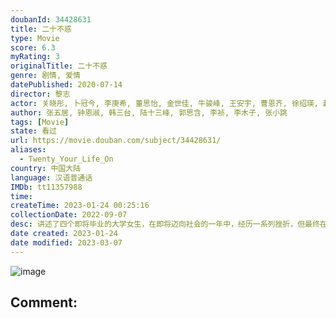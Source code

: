 ```yaml
---
doubanId: 34428631
title: 二十不惑
type: Movie
score: 6.3
myRating: 3
originalTitle: 二十不惑
genre: 剧情, 爱情
datePublished: 2020-07-14
director: 黎志
actor: 关晓彤, 卜冠今, 李庚希, 董思怡, 金世佳, 牛骏峰, 王安宇, 曹恩齐, 徐绍瑛, 赵亦骥, 杨新鸣, 柯蓝, 郭虹, 曲国强, 周鹏雨, 刘钧, 杜和倩, 宝马, 章涛, 王汀, 文静, 崔雅涵, 李至强, 周嘉诚, 王实, 王元
author: 张五居, 钟恩淑, 韩三台, 陆十三峰, 郭思含, 李祯, 李木子, 张小跳
tags: [Movie]
state: 看过
url: https://movie.douban.com/subject/34428631/
aliases:
  - Twenty_Your_Life_On
country: 中国大陆
language: 汉语普通话
IMDb: tt11357988
time: 
createTime: 2023-01-24 00:25:16
collectionDate: 2022-09-07
desc: 讲述了四个即将毕业的大学女生，在即将迈向社会的一年中，经历一系列挫折，但最终在生活和职场上收获了爱与成长的故事。站在校园与社会的分水岭，每个人都有自己要打败的困难和要解决的难题。《二十不惑》通过细小的...
date created: 2023-01-24
date modified: 2023-03-07
---
```


![image](p2613447156.jpg)

Comment:
---
